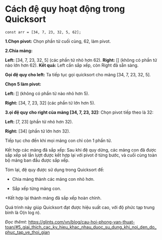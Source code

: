 # Cách đệ quy hoạt động trong Quicksort

`const arr = [34, 7, 23, 32, 5, 62];`

**1.Chọn pivot:** Chọn phần tử cuối cùng, 62, làm pivot.

**2.Chia mảng:**

**Left:** [34, 7, 23, 32, 5] (các phần tử nhỏ hơn 62).
**Right:** [] (không có phần tử nào lớn hơn 62).
**Kết quả:** Left cần sắp xếp, còn Right đã sẵn sàng.

**Gọi đệ quy cho left:** Ta tiếp tục gọi quicksort cho mảng [34, 7, 23, 32, 5].

**Chọn 5 làm pivot:**

**Left:** [] (không có phần tử nào nhỏ hơn 5).

**Right:** [34, 7, 23, 32] (các phần tử lớn hơn 5).

**3.ọi đệ quy cho right của mảng [34, 7, 23, 32]:** Chọn pivot tiếp theo là 32:

**Left:** [7, 23] (phần tử nhỏ hơn 32).

**Right:** [34] (phần tử lớn hơn 32).

Tiếp tục cho đến khi mọi mảng con chỉ còn 1 phần tử.

Kết hợp các mảng đã sắp xếp: Sau khi đệ quy dừng, các mảng con đã được sắp xếp sẽ lần lượt được kết hợp lại với pivot ở từng bước, và cuối cùng toàn bộ mảng ban đầu được sắp xếp.

Tóm lại, đệ quy được sử dụng trong Quicksort để:

- Chia mảng thành các mảng con nhỏ hơn.

- Sắp xếp từng mảng con.

+Kết hợp lại thành mảng đã sắp xếp hoàn chỉnh.

Quá trình này giúp Quicksort đạt được hiệu suất cao, với độ phức tạp trung bình là O(n log n).

_Đọc thêmt_: https://glints.com/vn/blog/cau-hoi-phong-van-thuat-toan/#5_giai_thich_cac_ky_hieu_khac_nhau_duoc_su_dung_khi_noi_den_do_phuc_tap_ve_thoi_gian
